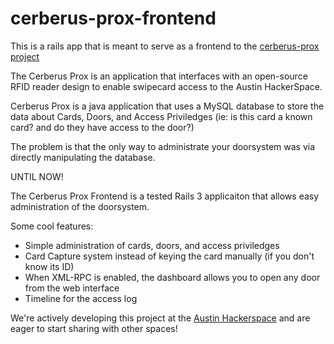 # cerberus-prox-frontend

This is a rails app that is meant to serve as a frontend to the [cerberus-prox project](https://code.google.com/p/cerberus-prox/)

The Cerberus Prox is an application that interfaces with an open-source RFID reader design to enable
swipecard access to the Austin HackerSpace.

Cerberus Prox is a java application that uses a MySQL database to store the data about Cards, Doors, and Access Priviledges
(ie: is this card a known card? and do they have access to the door?)


The problem is that the only way to administrate your doorsystem was via directly manipulating the database.

UNTIL NOW!

The Cerberus Prox Frontend is a tested Rails 3 applicaiton that allows easy administration of the doorsystem.

Some cool features:

* Simple administration of cards, doors, and access priviledges
* Card Capture system instead of keying the card manually (if you don't know its ID)
* When XML-RPC is enabled, the dashboard allows you to open any door from the web interface
* Timeline for the access log



We're actively developing this project at the [Austin Hackerspace](http://austinhackerspace.org) and are eager to
start sharing with other spaces!
